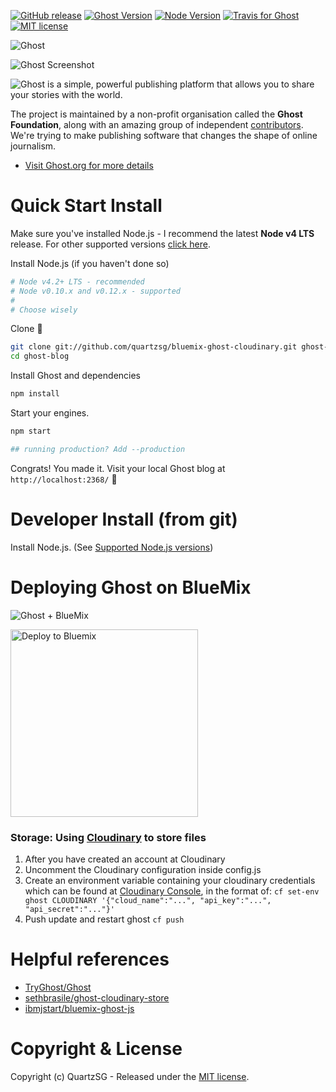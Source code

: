 [![GitHub release](https://img.shields.io/github/release/QuartzSG/bluemix-ghost-cloudinary.svg?maxAge=2592000&style=flat-square)](https://github.com/QuartzSG/bluemix-ghost-cloudinary/releases)
[![Ghost Version](https://img.shields.io/badge/ghost-0.11.0-brightgreen.svg?style=flat-square)](https://github.com/TryGhost/Ghost)
[![Node Version](https://img.shields.io/badge/node-^4.2.4-brightgreen.svg?style=flat-square)](https://nodejs.org/en/)
[![Travis for Ghost](https://img.shields.io/travis/TryGhost/Ghost/master.svg?style=flat-square)](https://travis-ci.org/TryGhost/Ghost)
[![MIT license](https://img.shields.io/github/license/QuartzSG/bluemix-ghost-cloudinary.svg?maxAge=2592000&style=flat-square)](https://github.com/QuartzSG/bluemix-ghost-cloudinary/blob/master/LICENSE)

<img src="https://cloud.githubusercontent.com/assets/120485/6622822/c4c639fe-c8e7-11e4-9e64-5bec06c8b4c3.png" alt="Ghost" />

![Ghost Screenshot](https://cloud.githubusercontent.com/assets/120485/6626466/6dae46b2-c8ff-11e4-8c7c-8dd63b215f7b.jpg)

![Ghost is a simple, powerful publishing platform that allows you to share your stories with the world.](https://cloud.githubusercontent.com/assets/120485/6626501/b2bb072c-c8ff-11e4-8e1a-2e78e68fd5c3.png)

The project is maintained by a non-profit organisation called the **Ghost Foundation**, along with an amazing group of independent [contributors](https://github.com/TryGhost/Ghost/contributors). We're trying to make publishing software that changes the shape of online journalism.

- [Visit Ghost.org for more details](https://ghost.org)

# Quick Start Install

Make sure you've installed Node.js - I recommend the latest **Node v4 LTS** release. For other supported versions [click here](http://support.ghost.org/supported-node-versions/). 

Install Node.js (if you haven't done so) 
```bash
# Node v4.2+ LTS - recommended
# Node v0.10.x and v0.12.x - supported
#
# Choose wisely
```

Clone :ghost:

```bash
git clone git://github.com/quartzsg/bluemix-ghost-cloudinary.git ghost-blog
cd ghost-blog
```

Install Ghost and dependencies

```bash
npm install
```

Start your engines.

```bash
npm start

## running production? Add --production
```

Congrats! You made it. Visit your local Ghost blog at `http://localhost:2368/` :tada:

# Developer Install (from git)

Install Node.js. (See [Supported Node.js versions](http://support.ghost.org/supported-node-versions/))


# Deploying Ghost on BlueMix

![Ghost + BlueMix](http://i.imgur.com/vNrQ3PD.jpg?1)

<a href="https://bluemix.net/deploy?repository=https://github.com/QuartzSG/bluemix-ghost-cloudinary"><img src="https://bluemix.net/deploy/button.svg" alt="Deploy to Bluemix" width="300px"/></a>

### Storage: Using [Cloudinary](http://cloudinary.com/) to store files

1. After you have created an account at Cloudinary
2. Uncomment the Cloudinary configuration inside config.js
3. Create an environment variable containing your cloudinary credentials which can be found at [Cloudinary Console](https://cloudinary.com/console), in the format of: `cf set-env ghost CLOUDINARY '{"cloud_name":"...", "api_key":"...", "api_secret":"..."}'`
4. Push update and restart ghost `cf push`



# Helpful references
- [TryGhost/Ghost](https://github.com/TryGhost/Ghost)
- [sethbrasile/ghost-cloudinary-store](https://github.com/sethbrasile/ghost-cloudinary-store)
- [ibmjstart/bluemix-ghost-js](https://github.com/ibmjstart/bluemix-ghost-js)

# Copyright & License

Copyright (c) QuartzSG - Released under the [MIT license](LICENSE).

